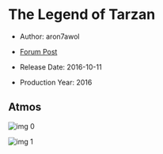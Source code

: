 # The Legend of Tarzan

* Author: aron7awol

* [Forum Post](https://www.avsforum.com/threads/bass-eq-for-filtered-movies.2995212/post-58300856)

* Release Date: 2016-10-11
* Production Year: 2016

## Atmos

![img 0](https://i.imgur.com/BgwnESE.jpg)

![img 1](https://i.imgur.com/EOktc3G.jpg)


